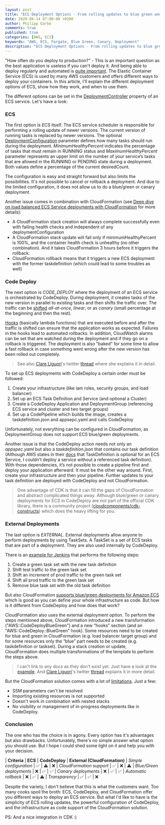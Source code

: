 ```yaml
---
layout: post
title: "ECS Deployment Options - From rolling updates to blue green and canary"
date: 2020-06-14 07:00:00 +0200
author: Philipp Garbe
comments: true
published: true
categories: [AWS, ECS]
keywords: "AWS, ECS, Fargate, Blue Green, Canary, Deployment"
description: "ECS Deployment Options - From rolling updates to blue green and canary"
---
```


"How often do you deploy to production?" - This is an important question as the best application is useless if you can't deploy it. And being able to deploy regularly and automated is [quite important](https://itrevolution.com/book/accelerate/). 
The Elastic Container Service (ECS) is used by many AWS customers and offers different ways to deploy your containers. In this article, I'll explain the different deployment options of ECS, show how they work, and when to use them.

The different options can be set in the [DeploymentController](https://docs.aws.amazon.com/AmazonECS/latest/APIReference/API_DeploymentController.html) property of an ECS service. Let's have a look:

### ECS
The first option is _ECS_ itself. The ECS service scheduler is responsible for performing a rolling update of newer versions. The current version of running tasks is replaced by newer versions. The optional [DeploymentConfiguration](https://docs.aws.amazon.com/de_de/AWSCloudFormation/latest/UserGuide/aws-resource-ecs-service.html#cfn-ecs-service-deploymentconfiguration) parameter defines how many tasks should run during the deployment. _MinimumHealthyPercent_ indicates the percentage of tasks that must remain in RUNNING status and _MaximumHealthyPercent_ parameter represents an upper limit on the number of your service’s tasks that are allowed in the RUNNING or PENDING state during a deployment. Both values define a percentage of the current desiredCount.

The configuration is easy and straight forward but also limits the possibilities. It's not possible to cancel or rollback a deployment. And due to the limited configuration, it does not allow us to do a blue/green or canary deployment. 

Another issue comes in combination with CloudFormation (see [Deep dive on load balanced ECS Service deployments with CloudFormation](https://garbe.io/blog/2020/03/04/deep-dive-ecs-deployment/) for more details):
  * A CloudFormation stack creation will always complete successfully even with failing health checks and independent of any deploymentConfiguration
  * A CloudFormation stack update will fail only if minimumHealthyPercent is 100%, and the container health check is unhealthy (no other combination). And it takes CloudFormation 3 hours before it triggers the rollback.
  * CloudFormation rollback means that it triggers a new ECS deployment with the former taskdefinition (which could lead to some troubles as well)


### Code Deploy
The next option is *CODE_DEPLOY* where the deployment of an ECS service is orchestrated by CodeDeploy. During deployment, it creates tasks of the new version in parallel to existing tasks and then shifts the traffic over. The traffic can be [shifted](https://docs.aws.amazon.com/codedeploy/latest/userguide/deployment-configurations.html#deployment-configuration-ecs) _all-at-once_, _linear_, or as _canary_ (small percentage at the beginning and then the rest). 

[Hooks](https://docs.aws.amazon.com/codedeploy/latest/userguide/reference-appspec-file-structure-hooks.html#appspec-hooks-ecs) (basically lambda functions) that are executed before and after the traffic is shifted can ensure that the application works as expected. Failures in the hooks lead to automated rollbacks. In addition, CloudWatch alarms can be set that are watched during the deployment and if they go on a rollback is triggered. The deployment is also "baked" for some time to allow a fast rollback in case something went wrong after the new version has been rolled out completely.

> See also [Clare Liguori](https://twitter.com/clare_liguori)'s twitter [thread](https://twitter.com/clare_liguori/status/1225566939306590208) where she explains it in detail. 

To set up ECS deployments with CodeDeploy a certain order must be followed:
1. Create your infrastructure (like iam roles, security groups, and load balancer)
2. Set up an ECS Task Definition and Service (and optional a Cluster)
3. Create a CodeDeploy Application and DeploymentGroup (referencing ECS service and cluster and two target groups)
4. Set up a CodePipeline which builds the image, creates a taskdefinition.json and appsepc.yaml and calls CodeDeploy

Unfortunately, not everything can be configured in CloudFormation, as DeploymentGroup does not support ECS blue/green deployments. 

Another issue is that the CodeDeploy action needs not only an _appspec.yaml_ but also a _taskdefinition.json_ that contains our task definition (Although AWS states in their [docs](https://docs.aws.amazon.com/AWSCloudFormation/latest/UserGuide/aws-resource-ecs-service.html#cfn-ecs-service-taskdefinition) that TaskDefinition is optional for an ECS Service, I couldn’t deploy a service without a referenced task definition). With those dependencies, it’s not possible to create a pipeline first and deploy your application afterward. It must be the other way around. First, create your infrastructure and then your pipeline. Further updates to your task definition are deployed with CodeDeploy and not CloudFormation.

> One advantage of CDK is that it can fill the gaps of CloudFormation and abstract complicated things away. Although blue/green or canary deployments for ECS in CodeDeploy are not part of the official CDK library, there is a community project ([cloudcomponents/cdk-constructs](https://github.com/cloudcomponents/cdk-constructs/tree/master/packages/cdk-blue-green-container-deployment)) which does the heavy lifting for you.


### External Deployments
The last option is _EXTERNAL_. External deployments allow anyone to perform deployments by using TaskSets. A TaskSet is a set of ECS tasks that are part of a deployment. They are also used internally by CodeDeploy. 

There is an [example for Jenkins](https://aws.amazon.com/blogs/containers/blue-green-deployments-with-the-ecs-external-deployment-controller/) that performs the following steps: 

1. Create a green task set with the new task definition
2. Shift test traffic to the green task set
3. Shift an increment of prod traffic to the green task set
4. Shift all prod traffic to the green task set
5. Remove blue task set with the old task definition


But also CloudFormation [supports blue/green deployments for Amazon ECS](https://aws.amazon.com/about-aws/whats-new/2020/05/aws-cloudformation-now-supports-blue-green-deployments-for-amazon-ecs/) which is good as you can define your whole infrastructure as code. But how is it different from CodeDeploy and how does that work? 

CloudFormation also uses the external deployment option. To perform the steps mentioned above, CloudFormation introduced a new transformation ("AWS::CodeDeployBlueGreen") and a new “hooks” section (and an "AWS::CodeDeploy::BlueGreen" hook). Some resources need to be created for blue and green in CloudFormation (e.g. load balancer target group) and for some resources only the “blue” part needs to be created (e.g. taskdefinition or taskset). During a stack creation or update, CloudFormation does multiple transformations of the template to perform the steps above.

> I can't link to any docs as they don't exist yet. Just have a look at the [example](https://docs.aws.amazon.com/AWSCloudFormation/latest/UserGuide/blue-green.html). And [Clare Liguori](https://twitter.com/clare_liguori)'s twitter [thread](https://twitter.com/clare_liguori/status/1265645392038776834) explains it in more detail.


But the CloudFormation solution comes with a lot of [limitations](https://docs.aws.amazon.com/AWSCloudFormation/latest/UserGuide/blue-green.html#blue-green-considerations). Just a few:

* SSM parameters can't be resolved
* Importing existing resources is not supported
* Doesn't work in combination with nested stacks
* No visibility or management of in-progress deployments like in CodeDeploy.


### Conclusion
The one who has the choice is in agony. Every option has it's advantages but also drawbacks. Unfortunately, there's no simple answer what option you should use. But I hope I could shed some light on it and help you with your decision.

| __Criteria__ 	              | __ECS__ | __CodeDeploy__ | __External (CloudFormation)__
| _Simple configuration_      | ✅      | ⚠️              | ❌
| _CloudFormation support_ 	  | ✅      | ❌             | ⚠️
| _Blue/Green deployments_ 	  | ❌      | ✅             | ✅
| _Canary deployments_        | ❌      | ✅             | ✅
| _Automatic rollback_        | ❌      | ✅             | ⚠️
| _Transparency_              | ✅      | ✅             | ❌

Despite the variety, I don't believe that this is what the customers want. Too many cooks spoil the broth: ECS, CodeDeploy, and CloudFormation offer you different ways to deploy an ECS service. But what I'd like to have is the simplicity of ECS rolling updates, the powerful configuration of CodeDeploy, and the infrastructure as code support of the CloudFormation solution. 

PS: And a nice integration in CDK :) 
